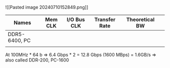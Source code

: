 ![[Pasted image 20240710152849.png]]



| Names         | Mem CLK | I/O Bus CLK | Transfer Rate | Theoretical BW |     |
| ------------- | ------- | ----------- | ------------- | -------------- | --- |
| DDR5-6400, PC |         |             |               |                |     |
|               |         |             |               |                |     |

At 100MHz \* 64 b => 6.4 Gbps \* 2 = 12.8 Gbps (1600 MBps) = 1.6GB/s => also called DDR-200, PC-1600